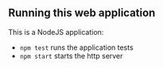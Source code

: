 ## Running this web application

This is a NodeJS application:

- `npm test` runs the application tests
- `npm start` starts the http server
